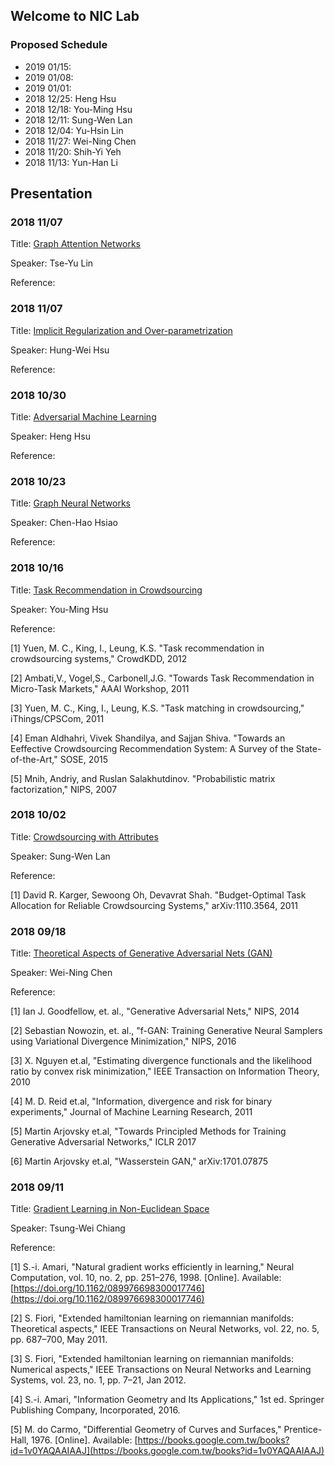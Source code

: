## Welcome to NIC Lab 

### Proposed Schedule

-	2019 01/15:
-	2019 01/08:		
-	2019 01/01: 
- 	2018 12/25:		Heng Hsu		
-	2018 12/18:		You-Ming Hsu
-	2018 12/11:		Sung-Wen Lan
-	2018 12/04:		Yu-Hsin Lin
-	2018 11/27:		Wei-Ning Chen
-	2018 11/20:		Shih-Yi Yeh
-	2018 11/13:		Yun-Han Li

## Presentation

### 2018 11/07
Title:        [Graph Attention Networks](https://niclab524.github.io/GroupMeeting/doc/20181127/slides1107_2018.pdf)  
  
Speaker:      Tse-Yu Lin  
  
Reference:


### 2018 11/07
Title:        [Implicit Regularization and Over-parametrization](https://niclab524.github.io/GroupMeeting/doc/20181107/slides1107_2018.pdf)  
  
Speaker:      Hung-Wei Hsu  
  
Reference:


### 2018 10/30
Title:        [Adversarial Machine Learning](https://niclab524.github.io/GroupMeeting/doc/20181030/slides1030_2018.pdf)  
  
Speaker:      Heng Hsu  
  
Reference:

### 2018 10/23
Title:        [Graph Neural Networks](https://niclab524.github.io/GroupMeeting/doc/20181023/slides1023_2018.pdf)  
  
Speaker:      Chen-Hao Hsiao  
  
Reference:

### 2018 10/16
Title:        [Task Recommendation in Crowdsourcing](https://niclab524.github.io/GroupMeeting/doc/20181016/slides1016_2018.pdf)  
  
Speaker:      You-Ming Hsu  
  
Reference:
 
[1] Yuen, M. C., King, I., Leung, K.S. \"Task recommendation in crowdsourcing systems,\" CrowdKDD, 2012

[2] Ambati,V., Vogel,S., Carbonell,J.G. \"Towards Task Recommendation in Micro-Task Markets,\" AAAI Workshop, 2011

[3] Yuen, M. C., King, I., Leung, K.S. \"Task matching in crowdsourcing,\" iThings/CPSCom, 2011

[4] Eman Aldhahri, Vivek Shandilya, and Sajjan Shiva. \"Towards an Eeffective Crowdsourcing Recommendation System: A Survey of the State-of-the-Art,\" SOSE, 2015

[5] Mnih, Andriy, and Ruslan Salakhutdinov. \"Probabilistic matrix factorization,\" NIPS, 2007
  
### 2018 10/02
Title:        [Crowdsourcing with Attributes](https://niclab524.github.io/GroupMeeting/doc/20181002/slides1002_2018.pdf)  
  
Speaker:      Sung-Wen Lan  
  
Reference:
 
[1] David R. Karger, Sewoong Oh, Devavrat Shah. \"Budget-Optimal Task Allocation for Reliable Crowdsourcing Systems,\" arXiv:1110.3564, 2011
  
  
### 2018 09/18
Title:        [Theoretical Aspects of Generative Adversarial Nets (GAN)](https://niclab524.github.io/GroupMeeting/doc/20180918/slides0918_2018.pdf)  
  
Speaker:      Wei-Ning Chen  
 
Reference:
 
[1] Ian J. Goodfellow, et. al., \"Generative Adversarial Nets,\" NIPS, 2014
  
[2] Sebastian Nowozin, et. al., \"f-GAN: Training Generative Neural Samplers using Variational Divergence Minimization,\" NIPS, 2016
  
[3] X. Nguyen et.al, \"Estimating divergence functionals and the likelihood ratio by convex risk minimization,\" IEEE Transaction on Information Theory, 2010
  
[4] M. D. Reid et.al, \"Information, divergence and risk for binary experiments,\" Journal of Machine Learning Research, 2011
 
[5] Martin Arjovsky et.al, \"Towards Principled Methods for Training Generative Adversarial Networks,\" ICLR 2017
 
[6] Martin Arjovsky et.al, \"Wasserstein GAN,\" arXiv:1701.07875  
  
### 2018 09/11
Title:        [Gradient Learning in Non-Euclidean Space](https://niclab524.github.io/GroupMeeting/doc/20180911/slides0911_2018.pdf)  
  
Speaker:      Tsung-Wei Chiang  
  
Reference:
 
[1] S.-i. Amari, \"Natural gradient works efficiently in learning,\" Neural Computation, vol. 10, no. 2, pp. 251–276, 1998.
[Online]. Available: [https://doi.org/10.1162/089976698300017746](https://doi.org/10.1162/089976698300017746)

[2] S. Fiori, \"Extended hamiltonian learning on riemannian manifolds: Theoretical aspects,\" IEEE Transactions on Neural
Networks, vol. 22, no. 5, pp. 687–700, May 2011.

[3] S. Fiori, \"Extended hamiltonian learning on riemannian manifolds: Numerical aspects,\" IEEE Transactions on Neural
Networks and Learning Systems, vol. 23, no. 1, pp. 7–21, Jan 2012.

[4] S.-i. Amari, \"Information Geometry and Its Applications,\" 1st ed. Springer Publishing Company, Incorporated, 2016.

[5] M. do Carmo, \"Differential Geometry of Curves and Surfaces,\" Prentice-Hall, 1976. [Online]. Available:
[https://books.google.com.tw/books?id=1v0YAQAAIAAJ](https://books.google.com.tw/books?id=1v0YAQAAIAAJ)

 
 
 
 
 
